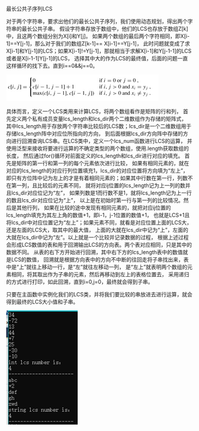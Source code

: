 最长公共子序列LCS

   对于两个字符串，要求出他们的最长公共子序列，我们使用动态规划，得出两个字符串的最长公共子串。
假设字符串存放于数组中，他们的LCS也存放于数组Z[k]中，且这两个数组分别为X[i]和Y[j]。
如果两个数组的最后两个字符相同，即X[i-1]==Y[j-1]，那么对于我们的数组Z[k-1]== X[i-1]==Y[j-1]，
此时问题就变成了求X[i-1]和Y[j-1]的LCS；如果X[i-1]!=Y[j-1]，那就相当于求解X[i-1]和Y[j-1-1]的LCS或者是X[i-1-1]Y[j-1]的LCS，
选择其中大的作为LCS的最终值，后面的问题一直这样循环的找下去。直到i==0&&j==0。

![Image text](https://raw.githubusercontent.com/D-Shanks/CSharp/master/test1/img/1.png)
 
 具体而言，定义一个LCS类用来计算LCS，将两个数组看作是矩阵的行和列，
首先定义两个私有成员变量lcs_length和lcs_dir两个二维数组作为存储的矩阵式，
其中lcs_length用于存放两个字符串比较后的LCS数；lcs_dir是一个二维数组用于存储lcs_length阵中对应位所指向的方向，
到后面根据lcs_dir方向阵中存储的方向进行回溯查询LCS串。在LCS类中，定义一个lcs_num函数进行LCS的运算，
并使用泛型来接收将要进行运算的不确定类型的两个数组，使用.length获取数组的长度，
然后通过for()循环对前面定义的lcs_length和lcs_dir进行对应的填充。
首先是矩阵的第一行和第一列的每个元素依次进行比较，
如果有相同元素的，就在对应的lcs_length的对应行列位置填充1，lcs_dir的对应位置将方向填为“左上”，
即只有方位阵中记为左上的才是有着相同元素的；如果其中行数在第一行，列数不在第一列，且比较后的元素不同，
就将对应ij位置的lcs_length记为上一列的数并且lcs_dir对应位记为“左”，
如果列数是1而行数不是1，就将lcs_length记为上一行的数且lcs_dir对应位记为“上”，
以上是在初始时第一行与第一列的比较情况。然后是其他行列，
如果在比较的途中发现有相同元素的，就把对应ij位置的lcs_length填充为其左上角的数值+1，即i-1，j-1位置的数值+1，
也就是LCS+1且将lcs_dir中对应位置记为“左上”；如果元素不同，就看是对应位置上面的LCS大，还是左面的LCS大，取其中的最大值，
上面的大就在lcs_dir中记为“上”，左面的大就在lcs_dir中记为“左”。以上就是一个比较并记录数据的过程，
根据上述过程会形成LCS数值的表和用于回溯输出LCS的方向表。两个表对应相同，只是其中的数据不同。
从表的右下方开始进行回溯，其中右下方的lcs_length表中的数值就是LCS的数值，
回溯就是根据方向表中的方向不中断的往回走将子串找出来，表中是“上”就往上移动一行，是“左”就往左移动一列，
是“左上”就表明两个数组的元素相同，将其取出作为子串的元素，然后再移动到左上的表格位置去，
采用递归的方式进行打印，如此回溯，直到i=0,j=0，最终就会得到子串。
	
   只要在主函数中实例化我们的LCS类，并将我们要比较的串放进去进行运算，就会得到最终的LCS大小值和子串。
  
   ![Image text](https://raw.githubusercontent.com/D-Shanks/CSharp/master/test1/img/2.png)
  
